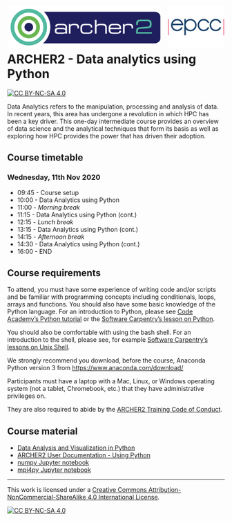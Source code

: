<img src="./img/archer2_logo.png"  width="355" height="100" align="left" /> <img src="./img/epcc_logo.jpg" align="right" width="133" height="100" />

<br /><br /><br /><br />

# ARCHER2 - Data analytics using Python

[![CC BY-NC-SA 4.0][cc-by-nc-sa-shield]][cc-by-nc-sa]

Data Analytics refers to the manipulation, processing and analysis of data. In recent years, this area has undergone a revolution in which HPC has been a key driver. This one-day intermediate course provides an overview of data science and the analytical techniques that form its basis as well as exploring how HPC provides the power that has driven their adoption.

## Course timetable

### Wednesday, 11th Nov 2020

 * 09:45 - Course setup
 * 10:00 - Data Analytics using Python
 * 11:00 - *Morning break*
 * 11:15 - Data Analytics using Python (cont.)
 * 12:15 - *Lunch break*
 * 13:15 - Data Analytics using Python (cont.)
 * 14:15 - *Afternoon break*
 * 14:30 - Data Analytics using Python (cont.)
 * 16:00 - END

## Course requirements

To attend, you must have some experience of writing code and/or scripts and be familiar with programming concepts including conditionals, loops, arrays and functions. You should also have some basic knowledge of the Python language. For an introduction to Python, please see [Code Academy’s Python tutorial](https://www.codecademy.com/learn/learn-python-3) or the [Software Carpentry’s lesson on Python](https://swcarpentry.github.io/python-novice-inflammation/).

You should also be comfortable with using the bash shell. For an introduction to the shell, please see, for example [Software Carpentry’s lessons on Unix Shell](https://swcarpentry.github.io/shell-novice/).

We strongly recommend you download, before the course, Anaconda Python version 3 from https://www.anaconda.com/download/

Participants must have a laptop with a Mac, Linux, or Windows operating system (not a tablet, Chromebook, etc.) that they have administrative privileges on.

They are also required to abide by the [ARCHER2 Training Code of Conduct](https://www.archer2.ac.uk/training/code-of-conduct/).

## Course material

 * [Data Analysis and Visualization in Python](https://datacarpentry.org/python-ecology-lesson/)
 * [ARCHER2 User Documentation - Using Python](https://docs.archer2.ac.uk/user-guide/python/)
 * [numpy Jupyter notebook](https://github.com/EPCCed/archer2-python-20201111/blob/master/lectures/core-numpy/numpy.ipynb)
 * [mpi4py Jupyter notebook](https://github.com/EPCCed/archer2-python-20201111/blob/master/lectures/dev-mpi4py/mpi4py.ipynb)

---

This work is licensed under a
[Creative Commons Attribution-NonCommercial-ShareAlike 4.0 International License][cc-by-nc-sa].

[cc-by-nc-sa]: http://creativecommons.org/licenses/by-nc-sa/4.0/
[cc-by-nc-sa-image]: https://licensebuttons.net/l/by-nc-sa/4.0/88x31.png
[cc-by-nc-sa-shield]: https://img.shields.io/badge/License-CC%20BY--NC--SA%204.0-lightgrey.svg

[![CC BY-NC-SA 4.0][cc-by-nc-sa-image]][cc-by-nc-sa]

